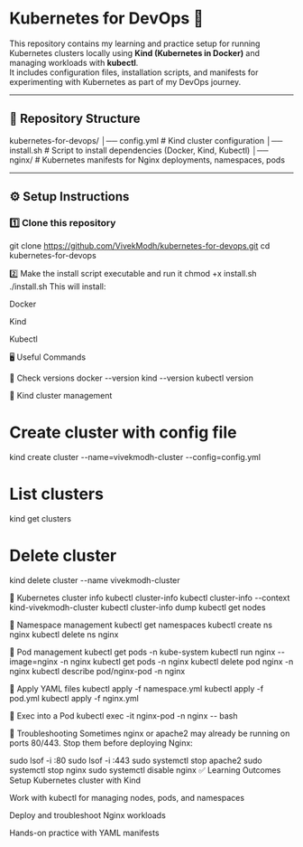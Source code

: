 # Kubernetes for DevOps 🚀

This repository contains my learning and practice setup for running Kubernetes clusters locally using **Kind (Kubernetes in Docker)** and managing workloads with **kubectl**.  
It includes configuration files, installation scripts, and manifests for experimenting with Kubernetes as part of my DevOps journey.

---

## 📂 Repository Structure
kubernetes-for-devops/
│── config.yml # Kind cluster configuration
│── install.sh # Script to install dependencies (Docker, Kind, Kubectl)
│── nginx/ # Kubernetes manifests for Nginx deployments, namespaces, pods


---

## ⚙️ Setup Instructions

### 1️⃣ Clone this repository

git clone https://github.com/VivekModh/kubernetes-for-devops.git
cd kubernetes-for-devops

2️⃣ Make the install script executable and run it
chmod +x install.sh
./install.sh
This will install:

Docker

Kind

Kubectl

🖥️ Useful Commands

🔹 Check versions
docker --version
kind --version
kubectl version

🔹 Kind cluster management
# Create cluster with config file
kind create cluster --name=vivekmodh-cluster --config=config.yml

# List clusters
kind get clusters

# Delete cluster
kind delete cluster --name vivekmodh-cluster

🔹 Kubernetes cluster info
kubectl cluster-info
kubectl cluster-info --context kind-vivekmodh-cluster
kubectl cluster-info dump
kubectl get nodes

🔹 Namespace management
kubectl get namespaces
kubectl create ns nginx
kubectl delete ns nginx

🔹 Pod management
kubectl get pods -n kube-system
kubectl run nginx --image=nginx -n nginx
kubectl get pods -n nginx
kubectl delete pod nginx -n nginx
kubectl describe pod/nginx-pod -n nginx

🔹 Apply YAML files
kubectl apply -f namespace.yml
kubectl apply -f pod.yml
kubectl apply -f nginx.yml

🔹 Exec into a Pod
kubectl exec -it nginx-pod -n nginx -- bash

🛑 Troubleshooting
Sometimes nginx or apache2 may already be running on ports 80/443.
Stop them before deploying Nginx:

sudo lsof -i :80
sudo lsof -i :443
sudo systemctl stop apache2
sudo systemctl stop nginx
sudo systemctl disable nginx
✅ Learning Outcomes
Setup Kubernetes cluster with Kind

Work with kubectl for managing nodes, pods, and namespaces

Deploy and troubleshoot Nginx workloads

Hands-on practice with YAML manifests

